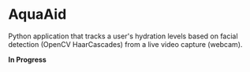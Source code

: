 # AquaAid

Python application that tracks a user's hydration levels based on facial detection (OpenCV HaarCascades) from a live video capture (webcam).

__In Progress__